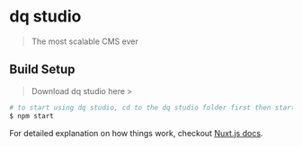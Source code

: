 # dq studio

> The most scalable CMS ever 

## Build Setup

> Download dq studio here >  

``` bash
# to start using dq studio, cd to the dq studio folder first then start
$ npm start
```
For detailed explanation on how things work, checkout [Nuxt.js docs](https://nuxtjs.org).
